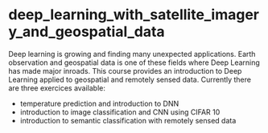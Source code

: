 # deep_learning_with_satellite_imagery_and_geospatial_data

Deep learning is growing and finding many unexpected applications. Earth observation and geospatial data is one of these fields where Deep Learning has made major inroads.
This course provides an introduction to Deep Learning applied to geospatial and remotely sensed data. Currently there are three exercices available:

- temperature prediction and introduction to DNN
- introduction to image classification and CNN using CIFAR 10
- introduction to semantic classification with remotely sensed data

